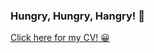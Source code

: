 ### Hungry, Hungry, Hangry! 🥘

[Click here for my CV! 😀](https://github.com/hungryshibaInu/hungryshibaInu/files/8378677/CV.Prom.Prompichan.pdf)


<!--
**hungryshibaInu/hungryshibaInu** is a ✨ _special_ ✨ repository because its `README.md` (this file) appears on your GitHub profile.

Here are some ideas to get you started:

- 🔭 I’m currently working on ...
- 🌱 I’m currently learning ...
- 👯 I’m looking to collaborate on ...
- 🤔 I’m looking for help with ...
- 💬 Ask me about ...
- 📫 How to reach me: ...
- 😄 Pronouns: ...
- ⚡ Fun fact: ...
-->
